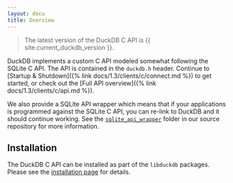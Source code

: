 ```yaml
---
layout: docu
title: Overview
---
```


> The latest version of the DuckDB C API is {{ site.current_duckdb_version }}.

DuckDB implements a custom C API modeled somewhat following the SQLite C API. The API is contained in the `duckdb.h` header. Continue to [Startup & Shutdown]({% link docs/1.3/clients/c/connect.md %}) to get started, or check out the [Full API overview]({% link docs/1.3/clients/c/api.md %}).

We also provide a SQLite API wrapper which means that if your applications is programmed against the SQLite C API, you can re-link to DuckDB and it should continue working. See the [`sqlite_api_wrapper`](https://github.com/duckdb/duckdb/tree/main/tools/sqlite3_api_wrapper) folder in our source repository for more information.

## Installation

The DuckDB C API can be installed as part of the `libduckdb` packages. Please see the [installation page](../../installation?environment=cplusplus) for details.
